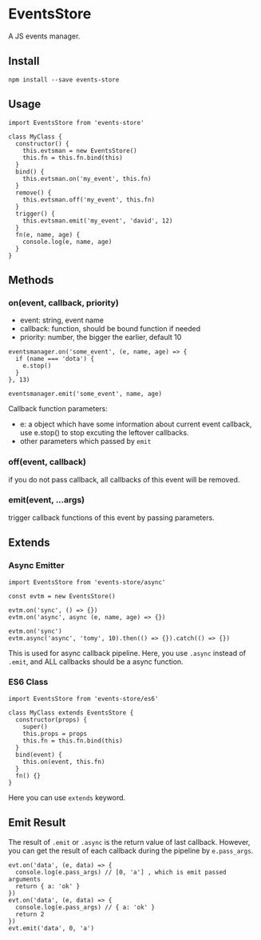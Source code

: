 # EventsStore

A JS events manager.

## Install

```
npm install --save events-store
```

## Usage

```
import EventsStore from 'events-store'

class MyClass {
  constructor() {
    this.evtsman = new EventsStore()
    this.fn = this.fn.bind(this)
  }
  bind() {
    this.evtsman.on('my_event', this.fn)
  }
  remove() {
    this.evtsman.off('my_event', this.fn)
  }
  trigger() {
    this.evtsman.emit('my_event', 'david', 12)
  }
  fn(e, name, age) {
    console.log(e, name, age)
  }
}
```

## Methods

### on(event, callback, priority)

- event: string, event name
- callback: function, should be bound function if needed
- priority: number, the bigger the earlier, default 10


```
eventsmanager.on('some_event', (e, name, age) => {
  if (name === 'dota') {
    e.stop()
  }
}, 13)
```

```
eventsmanager.emit('some_event', name, age)
```

Callback function parameters:

- e: a object which have some information about current event callback, use e.stop() to stop excuting the leftover callbacks.
- other parameters which passed by `emit`

### off(event, callback)

if you do not pass callback, all callbacks of this event will be removed.

### emit(event, ...args)

trigger callback functions of this event by passing parameters.


## Extends

### Async Emitter

```
import EventsStore from 'events-store/async'

const evtm = new EventsStore()

evtm.on('sync', () => {})
evtm.on('async', async (e, name, age) => {})

evtm.on('sync')
evtm.async('async', 'tomy', 10).then(() => {}).catch(() => {})
```

This is used for async callback pipeline.
Here, you use `.async` instead of `.emit`, and ALL callbacks should be a async function.

### ES6 Class

```
import EventsStore from 'events-store/es6'

class MyClass extends EventsStore {
  constructor(props) {
    super()
    this.props = props
    this.fn = this.fn.bind(this)
  }
  bind(event) {
    this.on(event, this.fn)
  }
  fn() {}
}
```

Here you can use `extends` keyword.

## Emit Result

The result of `.emit` or `.async` is the return value of last callback.
However, you can get the result of each callback during the pipeline by `e.pass_args`.

```
evt.on('data', (e, data) => {
  console.log(e.pass_args) // [0, 'a'] , which is emit passed arguments
  return { a: 'ok' }
})
evt.on('data', (e, data) => {
  console.log(e.pass_args) // { a: 'ok' }
  return 2
})
evt.emit('data', 0, 'a')
```